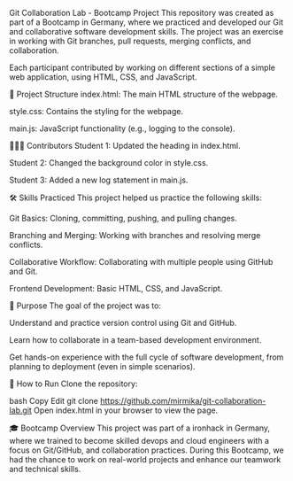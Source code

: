Git Collaboration Lab - Bootcamp Project
This repository was created as part of a Bootcamp in Germany, where we practiced and developed our Git and collaborative software development skills. The project was an exercise in working with Git branches, pull requests, merging conflicts, and collaboration.

Each participant contributed by working on different sections of a simple web application, using HTML, CSS, and JavaScript.

📁 Project Structure
index.html: The main HTML structure of the webpage.

style.css: Contains the styling for the webpage.

main.js: JavaScript functionality (e.g., logging to the console).

🧑‍🤝‍🧑 Contributors
Student 1: Updated the heading in index.html.

Student 2: Changed the background color in style.css.

Student 3: Added a new log statement in main.js.

🛠️ Skills Practiced
This project helped us practice the following skills:

Git Basics: Cloning, committing, pushing, and pulling changes.

Branching and Merging: Working with branches and resolving merge conflicts.

Collaborative Workflow: Collaborating with multiple people using GitHub and Git.

Frontend Development: Basic HTML, CSS, and JavaScript.

🚀 Purpose
The goal of the project was to:

Understand and practice version control using Git and GitHub.

Learn how to collaborate in a team-based development environment.

Get hands-on experience with the full cycle of software development, from planning to deployment (even in simple scenarios).

🔧 How to Run
Clone the repository:

bash
Copy
Edit
git clone https://github.com/mirmika/git-collaboration-lab.git
Open index.html in your browser to view the page.

🎓 Bootcamp Overview
This project was part of a ironhack in Germany, where we trained to become skilled devops and cloud engineers with a focus on Git/GitHub, and collaboration practices. During this Bootcamp, we had the chance to work on real-world projects and enhance our teamwork and technical skills.

